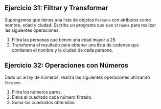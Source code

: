 ## Ejercicio 31: Filtrar y Transformar

Supongamos que tienes una lista de objetos `Persona` con atributos como nombre, edad y ciudad. Escribe un programa que use `Streams` para realizar las siguientes operaciones:

1. Filtra las personas que tienen una edad mayor a 25.
2. Transforma el resultado para obtener una lista de cadenas que contienen el nombre y la ciudad de cada persona.

## Ejercicio 32: Operaciones con Números

Dado un array de números, realiza las siguientes operaciones utilizando `Streams`:

1. Filtra los números pares.
2. Eleva al cuadrado cada número filtrado.
3. Suma los cuadrados obtenidos.
